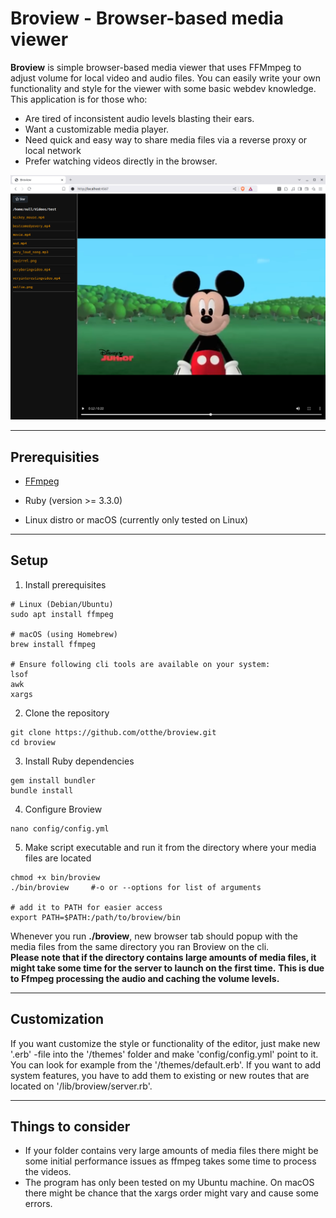 # Broview - Browser-based media viewer

**Broview** is simple browser-based media viewer that uses FFMmpeg to adjust volume for local video and audio files.
You can easily write your own functionality and style for the viewer with some basic webdev knowledge.
This application is for those who:
- Are tired of inconsistent audio levels blasting their ears.
- Want a customizable media player.
- Need quick and easy way to share media files via a reverse proxy or local network
- Prefer watching videos directly in the browser.

![alt text](example.png)

---

## Prerequisities
- [FFmpeg](https://ffmpeg.org/)
  
- Ruby (version >= 3.3.0)

- Linux distro or macOS (currently only tested on Linux)

---

## Setup
1. Install prerequisites
```
# Linux (Debian/Ubuntu)
sudo apt install ffmpeg

# macOS (using Homebrew)
brew install ffmpeg

# Ensure following cli tools are available on your system:
lsof
awk
xargs
```

2. Clone the repository
```
git clone https://github.com/otthe/broview.git
cd broview
```

3. Install Ruby dependencies
```
gem install bundler
bundle install
```

4. Configure Broview
```
nano config/config.yml
```

5. Make script executable and run it from the directory where your media files are located
```
chmod +x bin/broview
./bin/broview     #-o or --options for list of arguments

# add it to PATH for easier access
export PATH=$PATH:/path/to/broview/bin
```
Whenever you run __./broview__, new browser tab should popup with the media files from the same directory you ran Broview on the cli.
<br><b>Please note that if the directory contains large amounts of media files, it might take some time for the server to launch on the first time.</b>
<b>This is due to Ffmpeg processing the audio and caching the volume levels.</b>

---
## Customization

If you want customize the style or functionality of the editor, just make new '.erb' -file into the '/themes' folder and make 'config/config.yml' point to it.
You can look for example from the '/themes/default.erb'. If you want to add system features, you have to add them to existing or new routes that are located on '/lib/broview/server.rb'.

---
## Things to consider

- If your folder contains very large amounts of media files there might be some initial performance issues as ffmpeg takes some time to process the videos.
- The program has only been tested on my Ubuntu machine. On macOS there might be chance that the xargs order might vary and cause some errors.